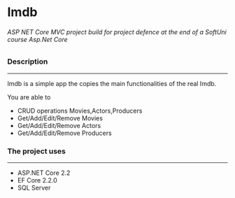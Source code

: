 <h1>Imdb</h1>
<h6>ASP NET Core MVC project build for project defence at the end of a SoftUni course Asp.Net Core</h6>

<h3>Description</h3>
<hr/>
<p>Imdb is a simple app the copies the main functionalities of the real Imdb.</p>
<p>You are able to</p>
<ul>
<li>CRUD operations Movies,Actors,Producers</li>
<li>Get/Add/Edit/Remove Movies</li>
<li>Get/Add/Edit/Remove Actors</li>
<li>Get/Add/Edit/Remove Producers</li>
</ul>

<h3>The project uses</h3>
<hr/>
<ul>
<li>ASP.NET Core 2.2</li>
<li>EF Core 2.2.0</li>
<li>SQL Server</li>
</ul>
